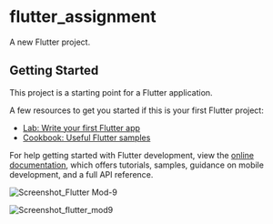 # flutter_assignment

A new Flutter project.

## Getting Started

This project is a starting point for a Flutter application.

A few resources to get you started if this is your first Flutter project:

- [Lab: Write your first Flutter app](https://docs.flutter.dev/get-started/codelab)
- [Cookbook: Useful Flutter samples](https://docs.flutter.dev/cookbook)

For help getting started with Flutter development, view the
[online documentation](https://docs.flutter.dev/), which offers tutorials,
samples, guidance on mobile development, and a full API reference.

![Screenshot_Flutter Mod-9](https://github.com/AyeshaSadia51/Flutter-ASSIGNMENT/assets/143799784/4490d7cd-57f0-4928-afe1-b224025c8127)


![Screenshot_flutter_mod9](https://github.com/AyeshaSadia51/Flutter-ASSIGNMENT/assets/143799784/df523b44-a730-4ea3-b9dd-9a6aa63207c1)
